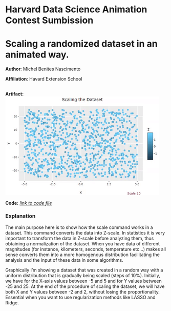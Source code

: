 # Harvard Data Science Animation Contest Sumbission

# Scaling a randomized dataset in an animated way.
**Author**: Michel Benites Nascimento

**Affiliation**: Havard Extension School
##

**Artifact:**
![a gif of my submission](ArtifactExamples/michelnascimento_artifact.gif)

**Code:** *[link to code file](CodeExamples/michelnascimento_code.Rmd)*

### Explanation

The main purpose here is to show how the scale command works in a dataset. This command converts the data into Z-scale. In statistics it is very important to transform the data in Z-scale before analyzing them, thus obtaining a normalization of the dataset. When you have data of different magnitudes (for instance, kilometers, seconds, temperature etc...) makes all sense converts them into a more homogenous distribution facilitating the analysis and the input of these data in some algorithms. 

Graphically I’m showing a dataset that was created in a random way with a uniform distribution that is gradually being scaled (steps of 10%). Initially, we have for the X-axis values between -5 and 5 and for Y values between -25 and 25. At the end of the procedure of scaling the dataset, we will have both X and Y values between -2 and 2, without losing the proportionality. Essential when you want to use regularization methods like LASSO and Ridge.


